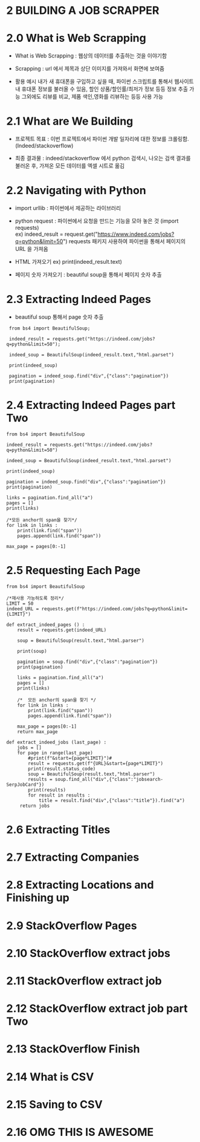 # 2 BUILDING A JOB SCRAPPER

# 2.0 What is Web Scrapping     
- What is Web Scrapping
: 웹상의 데이터를 추출하는 것을 이야기함

- Scrapping : 
url 에서 제목과 상단 이미지를 가져와서 화면에 보여줌 

* 활용 예시
내가 새 휴대폰을 구입하고 싶을 때, 
파이썬 스크립트를 통해서 웹사이트 내 휴대폰 정보를 불러올 수 있음,
할인 상품/할인률/최저가 정보 등등 정보 추출 가능
그외에도 리뷰를 비교, 제품 색인,영화를 리뷰하는 등등
사용 가능


# 2.1 What are We Building      
- 프로젝트 목표 : 이번 프로젝트에서 파이썬 개발 일자리에 대한 정보를 크롤링함. (Indeed/stackoverflow)

- 최종 결과물 : indeed/stackoverflow 에서 python 검색시, 나오는 검색 결과를 불러온 후, 가져온 모든 데이터를 엑셀 시트로 옮김

# 2.2 Navigating with Python      
- import urllib : 파이썬에서 제공하는 라이브러리
- python request : 파이썬에서 요청을 만드는 기능을 모아 놓은 것 (import requests)<br>
ex) indeed_result = request.get("https://www.indeed.com/jobs?q=python&limit=50")
requests 패키지 사용하여 파이썬을 통해서 페이지의 URL 을 가져옴 

- HTML 가져오기
ex) print(indeed_result.text)

- 페이지 숫자 가져오기
 : beautiful soup을 통해서 페이지 숫자 추출


# 2.3 Extracting Indeed Pages      
- beautiful soup 통해서 page 숫자 추출    
~~~
 from bs4 import BeautifulSoup;

 indeed_result = requests.get("https://indeed.com/jobs?q=python&limit=50");

 indeed_soup = BeautifulSoup(indeed_result.text,"html.parset")

 print(indeed_soup)

 pagination = indeed_soup.find("div",{"class":"pagination"})
 print(pagination)
~~~


# 2.4 Extracting Indeed Pages part Two      
~~~
from bs4 import BeautifulSoup

indeed_result = requests.get("https://indeed.com/jobs?q=python&limit=50")

indeed_soup = BeautifulSoup(indeed_result.text,"html.parset")

print(indeed_soup)

pagination = indeed_soup.find("div",{"class":"pagination"})
print(pagination)

links = pagination.find_all("a")
pages = []
print(links)

/*모든 anchor의 span을 찾기*/
for link in links : 
    print(link.find("span"))
    pages.append(link.find("span"))

max_page = pages[0:-1]

~~~

# 2.5 Requesting Each Page      
~~~
from bs4 import BeautifulSoup

/*재사용 가능하도록 정리*/
LIMIT = 50
indeed_URL = requests.get(f"https://indeed.com/jobs?q=python&limit={LIMIT}")

def extract_indeed_pages () : 
    result = requests.get(indeed_URL)

    soup = BeautifulSoup(result.text,"html.parser")

    print(soup)

    pagination = soup.find("div",{"class":"pagination"})
    print(pagination)

    links = pagination.find_all("a")
    pages = []
    print(links)

    /*  모든 anchor의 span을 찾기 */
    for link in links : 
        print(link.find("span"))
        pages.append(link.find("span"))

    max_page = pages[0:-1]
    return max_page

def extract_indeed_jobs (last_page) : 
    jobs = []
    for page in range(last_page)
        #print(f"&start={page*LIMIT}")#
        result = requests.get(f"{URL}&start={page*LIMIT}")
        print(result.status_code)
        soup = BeautifulSoup(result.text,"html.parser")
        results = soup.find_all("div",{"class":"jobsearch-SerpJobCard"})
        print(results)
        for result in results : 
            title = result.find("div",{"class":"title"}).find("a")
     return jobs

~~~


# 2.6 Extracting Titles      
# 2.7 Extracting Companies      
# 2.8 Extracting Locations and Finishing up      
# 2.9 StackOverflow Pages      
# 2.10 StackOverflow extract jobs      
# 2.11 StackOverflow extract job      
# 2.12 StackOverflow extract job part Two      
# 2.13 StackOverflow Finish      
# 2.14 What is CSV      
# 2.15 Saving to CSV      
# 2.16 OMG THIS IS AWESOME     


